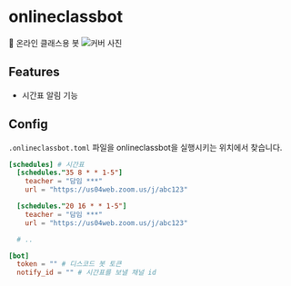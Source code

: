 # onlineclassbot
🏡 온라인 클래스용 봇
![커버 사진](https://raw.githubusercontent.com/cjaewon/onlineclassbot/main/media/cover.png)

## Features
- 시간표 알림 기능

## Config
`.onlineclassbot.toml` 파일을 onlineclassbot을 실행시키는 위치에서 찾습니다. 
```toml
[schedules] # 시간표
  [schedules."35 8 * * 1-5"]
    teacher = "담임 ***"
    url = "https://us04web.zoom.us/j/abc123"

  [schedules."20 16 * * 1-5"]
    teacher = "담임 ***"
    url = "https://us04web.zoom.us/j/abc123"

  # ..

[bot]
  token = "" # 디스코드 봇 토큰
  notify_id = "" # 시간표를 보낼 채널 id
```